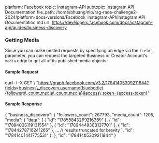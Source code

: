platform: Facebook
topic: Instagram-API
subtopic: Instagram API Documentation
file_path: /home/bhuang/nlp/rag-race-challenge2-2024/platform-docs-versions/Facebook_Instagram-API/Instagram API Documentation.md
url: https://developers.facebook.com/docs/instagram-api/guides/business-discovery

### Getting Media

Since you can make nested requests by specifying an edge via the `fields` parameter, you can request the targeted Business or Creator Account's `media` edge to get all of its published media objects:

#### Sample Request

curl \-i \-X GET \\
 "https://graph.facebook.com/v3.2/17841405309211844?fields=business\_discovery.username(bluebottle){followers\_count,media\_count,media}&access\_token={access-token}"

#### Sample Response

{
  "business\_discovery": {
    "followers\_count": 267793,
    "media\_count": 1205,
    "media": {
      "data": \[
        {
          "id": "17858843269216389"
        },
        {
          "id": "17894036119131554"
        },
        {
          "id": "17894449363137701"
        },
        {
          "id": "17844278716241265"
        },
        ... // results truncated for brevity
      \],
    "id": "17841401441775531"
  },
  },
  "id": "17841405309211844"
}